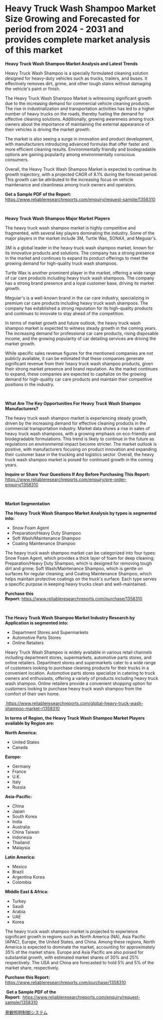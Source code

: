 <p><h1>Heavy Truck Wash Shampoo Market Size Growing and Forecasted for period from 2024 - 2031 and provides complete market analysis of this market</h1></p><p><strong>Heavy Truck Wash Shampoo Market Analysis and Latest Trends</strong></p>
<p><p>Heavy Truck Wash Shampoo is a specially formulated cleaning solution designed for heavy-duty vehicles such as trucks, trailers, and buses. It effectively removes dirt, grime, and other tough stains without damaging the vehicle's paint or finish.</p><p>The Heavy Truck Wash Shampoo Market is witnessing significant growth due to the increasing demand for commercial vehicle cleaning products. The rise in industrialization and transportation activities has led to a higher number of heavy trucks on the roads, thereby fueling the demand for effective cleaning solutions. Additionally, growing awareness among truck owners about the importance of maintaining the external appearance of their vehicles is driving the market growth.</p><p>The market is also seeing a surge in innovation and product development, with manufacturers introducing advanced formulas that offer faster and more efficient cleaning results. Environmentally friendly and biodegradable options are gaining popularity among environmentally conscious consumers.</p><p>Overall, the Heavy Truck Wash Shampoo Market is expected to continue its growth trajectory, with a projected CAGR of 8.1% during the forecast period. This growth can be attributed to the increasing focus on vehicle maintenance and cleanliness among truck owners and operators.</p></p>
<p><strong>Get a Sample PDF of the Report:&nbsp;</strong> <a href="https://www.reliableresearchreports.com/enquiry/request-sample/1358310">https://www.reliableresearchreports.com/enquiry/request-sample/1358310</a></p>
<p>&nbsp;</p>
<p><strong>Heavy Truck Wash Shampoo Major Market Players</strong></p>
<p><p>The heavy truck wash shampoo market is highly competitive and fragmented, with several key players dominating the industry. Some of the major players in the market include 3M, Turtle Wax, SONAX, and Meguiar's.</p><p>3M is a global leader in the heavy truck wash shampoo market, known for its innovative products and solutions. The company has a strong presence in the market and continues to expand its product offerings to meet the growing demand for high-quality truck wash shampoos.</p><p>Turtle Wax is another prominent player in the market, offering a wide range of car care products including heavy truck wash shampoos. The company has a strong brand presence and a loyal customer base, driving its market growth.</p><p>Meguiar's is a well-known brand in the car care industry, specializing in premium car care products including heavy truck wash shampoos. The company has established a strong reputation for its high-quality products and continues to innovate to stay ahead of the competition.</p><p>In terms of market growth and future outlook, the heavy truck wash shampoo market is expected to witness steady growth in the coming years. The increasing demand for professional car care products, rising disposable income, and the growing popularity of car detailing services are driving the market growth.</p><p>While specific sales revenue figures for the mentioned companies are not publicly available, it can be estimated that these companies generate significant revenue from their heavy truck wash shampoo products, given their strong market presence and brand reputation. As the market continues to expand, these companies are expected to capitalize on the growing demand for high-quality car care products and maintain their competitive positions in the industry.</p></p>
<p>&nbsp;</p>
<p><strong>What Are The Key Opportunities For Heavy Truck Wash Shampoo Manufacturers?</strong></p>
<p><p>The heavy truck wash shampoo market is experiencing steady growth, driven by the increasing demand for effective cleaning products in the commercial transportation industry. Market data shows a rise in sales of heavy truck wash shampoos, with a growing emphasis on eco-friendly and biodegradable formulations. This trend is likely to continue in the future as regulations on environmental impact become stricter. The market outlook is positive, with manufacturers focusing on product innovation and expanding their customer base in the trucking and logistics sector. Overall, the heavy truck wash shampoo market is poised for continued growth in the coming years.</p></p>
<p><strong>Inquire or Share Your Questions If Any Before Purchasing This Report:</strong> <a href="https://www.reliableresearchreports.com/enquiry/pre-order-enquiry/1358310">https://www.reliableresearchreports.com/enquiry/pre-order-enquiry/1358310</a></p>
<p>&nbsp;</p>
<p><strong>Market Segmentation</strong></p>
<p><strong>The Heavy Truck Wash Shampoo Market Analysis by types is segmented into:</strong></p>
<p><ul><li>Snow Foam Agent</li><li>Preparation/Heavy Duty Shampoo</li><li>Soft Wash/Maintenance Shampoo</li><li>Coating Maintenance Shampoo</li></ul></p>
<p><p>The heavy truck wash shampoo market can be categorized into four types: Snow Foam Agent, which provides a thick layer of foam for deep cleaning; Preparation/Heavy Duty Shampoo, which is designed for removing tough dirt and grime; Soft Wash/Maintenance Shampoo, which is gentle on surfaces for regular cleaning; and Coating Maintenance Shampoo, which helps maintain protective coatings on the truck's surface. Each type serves a specific purpose in keeping heavy trucks clean and well-maintained.</p></p>
<p><strong>Purchase this Report:&nbsp;</strong><a href="https://www.reliableresearchreports.com/purchase/1358310">https://www.reliableresearchreports.com/purchase/1358310</a></p>
<p>&nbsp;</p>
<p><strong>The Heavy Truck Wash Shampoo Market Industry Research by Application is segmented into:</strong></p>
<p><ul><li>Department Stores and Supermarkets</li><li>Automotive Parts Stores</li><li>Online Retailers</li></ul></p>
<p><p>Heavy Truck Wash Shampoo is widely available in various retail channels including department stores, supermarkets, automotive parts stores, and online retailers. Department stores and supermarkets cater to a wide range of customers looking to purchase cleaning products for their trucks in a convenient location. Automotive parts stores specialize in catering to truck owners and enthusiasts, offering a variety of products including heavy truck wash shampoo. Online retailers provide a convenient shopping option for customers looking to purchase heavy truck wash shampoo from the comfort of their own home.</p></p>
<p><a href="https://www.reliableresearchreports.com/global-heavy-truck-wash-shampoo-market-r1358310">&nbsp;https://www.reliableresearchreports.com/global-heavy-truck-wash-shampoo-market-r1358310</a></p>
<p><strong>In terms of Region, the Heavy Truck Wash Shampoo Market Players available by Region are:</strong></p>
<p>
    <p> <strong> North America: </strong>
        <ul>
            <li>United States</li>
            <li>Canada</li>
        </ul>
        </p> 
    <p> <strong> Europe: </strong>
        <ul>
            <li>Germany</li>
            <li>France</li>
            <li>U.K.</li>
            <li>Italy</li>
            <li>Russia</li>
        </ul>
        </p> 
    <p> <strong> Asia-Pacific: </strong>
        <ul>
            <li>China</li>
            <li>Japan</li>
            <li>South Korea</li>
            <li>India</li>
            <li>Australia</li>
            <li>China Taiwan</li>
            <li>Indonesia</li>
            <li>Thailand</li>
            <li>Malaysia</li>
        </ul>
        </p> 
    <p> <strong> Latin America: </strong>
        <ul>
            <li>Mexico</li>
            <li>Brazil</li>
            <li>Argentina Korea</li>
            <li>Colombia</li>
        </ul>
        </p> 
    <p> <strong> Middle East & Africa: </strong>
        <ul>
            <li>Turkey</li>
            <li>Saudi</li>
            <li>Arabia</li>
            <li>UAE</li>
            <li>Korea</li>
        </ul>
    </p>
    </p>
<p><p>The heavy truck wash shampoo market is projected to experience significant growth in regions such as North America (NA), Asia Pacific (APAC), Europe, the United States, and China. Among these regions, North America is expected to dominate the market, accounting for approximately 35% of the market share. Europe and Asia Pacific are also poised for substantial growth, with estimated market shares of 30% and 25% respectively. The USA and China are forecasted to hold 5% and 5% of the market share, respectively.</p></p>
<p><strong>Purchase this Report: </strong><a href="https://www.reliableresearchreports.com/purchase/1358310">https://www.reliableresearchreports.com/purchase/1358310</a></p>
<p>&nbsp;<strong>Get a Sample PDF of the Report:&nbsp;&nbsp;</strong><a href="https://www.reliableresearchreports.com/enquiry/request-sample/1358310">https://www.reliableresearchreports.com/enquiry/request-sample/1358310</a></p>
<p><strong></strong></p>
<p><p><a href="https://github.com/zekaoe592392/Market-Research-Report-List-2/blob/main/4563470127517.md">景観照明制御システム</a></p></p>